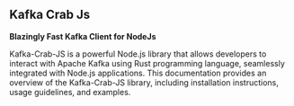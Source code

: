 Kafka Crab Js
-------------

**Blazingly Fast Kafka Client for NodeJs**

Kafka-Crab-JS is a powerful Node.js library that allows developers to interact with Apache Kafka using Rust programming language, seamlessly integrated with Node.js applications. This documentation provides an overview of the Kafka-Crab-JS library, including installation instructions, usage guidelines, and examples.
